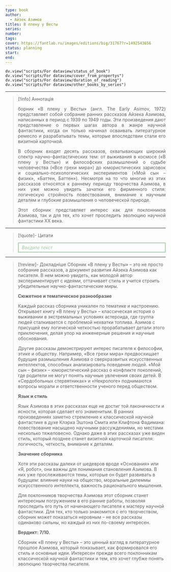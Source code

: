 ```yaml
---
type: book
author:
  - Айзек Азимов
titles: В плену у Весты
series:
number:
tags:
cover: https://fantlab.ru/images/editions/big/31767?r=1492543656
status: planning
start:
end:
---
```

```dataviewjs
dv.view("scripts/For dataview/status_of_book")
dv.view("scripts/For dataview/cover_from_propertys")
dv.view("scripts/For dataview/duration_of_reading")
dv.view("scripts/For dataview/other_books_by_series")
```
---

>[!info] Аннотація
> <p align="justify">борник «В плену у Весты» (англ. The Early Asimov, 1972) представляет собой собрание ранних рассказов Айзека Азимова, написанных в период с 1939 по 1949 годы. Эти произведения дают представление о первых шагах автора в жанре научной фантастики, когда он только начинал осваивать литературное ремесло и разрабатывать темы, которые впоследствии стали его визитной карточкой.</p>
> <p align="justify">В сборник входят десять рассказов, охватывающих широкий спектр научно-фантастических тем: от выживания в космосе («В плену у Весты») и философских размышлений о судьбе человечества («Все грехи мира») до юмористических зарисовок и социально-психологических экспериментов («Мой сын – физик», «Баттен, Баттен»). Несмотря на то что многие из этих рассказов относятся к раннему периоду творчества Азимова, в них уже можно увидеть зачатки его фирменного стиля: логическую стройность повествования, внимание к научным деталям и глубокие размышления о человеческой природе.</p>
> <p align="justify">Этот сборник представляет интерес как для поклонников Азимова, так и для тех, кто хочет проследить эволюцию научной фантастики XX века.</p>

---

>[!quote]- Цитати
><div align="justify" style="border: 2px solid #A0CAA6; padding: 5px 10px 5px 10px; font-style: italic; color: #A0CAA6 ">Введите текст</div>

---
>[!review]- Докладніше
> Сборник «В плену у Весты» – это не просто собрание рассказов, а документ развития Айзека Азимова как писателя. В нем можно увидеть, как молодой автор экспериментирует с идеями, оттачивает стиль и учится строить убедительные научно-фантастические миры.
>
> **Сюжетное и тематическое разнообразие**
>
> Каждый рассказ сборника уникален по тематике и настроению. Открывает книгу «В плену у Весты» – классическая история о выживании в экстремальных условиях астероида, где группа людей сталкивается с проблемой нехватки топлива. Азимов с присущей ему логической четкостью прорабатывает детали этого приключения, делая упор на инженерные решения и научные обоснования.
>
> Другие рассказы демонстрируют интерес писателя к философии, этике и обществу. Например, «Все грехи мира» предвосхищает будущие размышления Азимова о сверхразвитых искусственных интеллектов, способных анализировать поведение людей. «Мой сын – физик» – юмористический рассказ о конфликте поколений, где родители не могут понять научные увлечения своих детей. В «Сердобольных стервятниках» и «Некрологе» поднимаются вопросы морали и ответственности ученого перед обществом.
>
> **Язык и стиль**
>
> Язык Азимова в этих рассказах еще не достиг той лаконичности и ясности, которая сделает его знаменитым. В ранних произведениях заметно стремление к классической научной фантастике в духе Клэрка Эштона Смита или Клифтона Фадимана: повествование насыщено научными рассуждениями, но местами несколько тяжеловесно. Однако даже в этих рассказах уже виден стиль, который позднее станет визитной карточкой писателя: логичность, четкость, внимание к деталям.
>
> **Значение сборника**
>
> Хотя эти рассказы далеки от шедевров вроде «Основания» или «Я, робот», они важны для понимания становления Азимова. В них уже прослеживаются темы, которые он будет развивать в будущем: влияние науки на общество, моральные дилеммы искусственного интеллекта, важность рационального мышления.
>
> Для поклонников творчества Азимова этот сборник станет интересным погружением в его ранние работы, позволяя проследить его путь от начинающего писателя к мастеру научной фантастики. Для тех, кто только знакомится с его творчеством, сборник может показаться неровным – не все рассказы одинаково сильны, но каждый из них по-своему интересен.
>
> **Вердикт: 7/10.**
>
> Сборник «В плену у Весты» – это ценный взгляд в литературное прошлое Азимова, который показывает, как формировался его стиль и основные идеи. Интересен прежде всего поклонникам классической научной фантастики и тем, кто хочет глубже понять эволюцию творчества писателя.
>